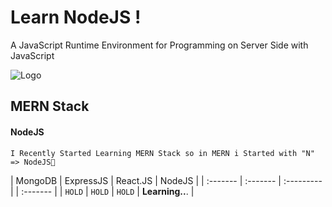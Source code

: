 
# Learn NodeJS ! 

A JavaScript Runtime Environment for Programming on Server Side with JavaScript





![Logo](https://miro.medium.com/v2/resize:fit:800/1*dspCRVCpRgFRaUozxDpucA.png)


## MERN Stack

#### NodeJS

```http
I Recently Started Learning MERN Stack so in MERN i Started with "N" => NodeJS💚
```

| MongoDB | ExpressJS | React.JS | NodeJS |
| :------- | :------- | :--------- | | :------- |
| `HOLD` | `HOLD` | `HOLD` | **Learning..**. |
